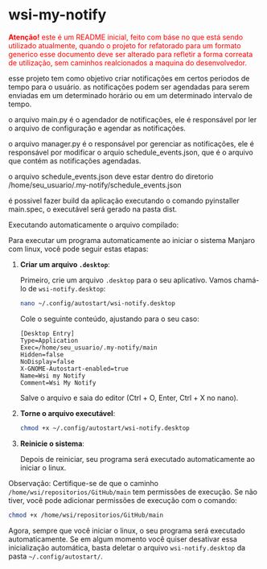 # wsi-my-notify
<span style="color:red;">
   <strong>Atenção!</strong> este é um README inicial, feito com báse no que está sendo utilizado atualmente, quando o projeto for refatorado para um formato generico esse documento deve ser alterado para refletir a forma correata de utilização, sem caminhos realcionados a maquina do desenvolvedor.
</span >

esse projeto tem como objetivo criar notificações em certos periodos de tempo para o usuário.
as notificações podem ser agendadas para serem enviadas em um determinado horário ou em um determinado intervalo de tempo.

o arquivo main.py é o agendador de notificações, ele é responsável por ler o arquivo de configuração e agendar as notificações.

o arquivo manager.py é o responsável por gerenciar as notificações, ele é responsável por modificar o arquio schedule_events.json, que é o arquivo que contém as notificações agendadas.

o arquivo schedule_events.json deve estar dentro do diretorio /home/seu_usuario/.my-notify/schedule_events.json

é possivel fazer build da aplicação executando o comando pyinstaller main.spec, o executável será gerado na pasta dist.

Executando automaticamente o arquivo compilado:

Para executar um programa automaticamente ao iniciar o sistema Manjaro com linux, você pode seguir estas etapas:

1. **Criar um arquivo `.desktop`**:

   Primeiro, crie um arquivo `.desktop` para o seu aplicativo. Vamos chamá-lo de `wsi-notify.desktop`:

   ```bash
   nano ~/.config/autostart/wsi-notify.desktop
   ```

   Cole o seguinte conteúdo, ajustando para o seu caso:

   ```
   [Desktop Entry]
   Type=Application
   Exec=/home/seu_usuario/.my-notify/main
   Hidden=false
   NoDisplay=false
   X-GNOME-Autostart-enabled=true
   Name=Wsi my Notify
   Comment=Wsi My Notify
   ```

   Salve o arquivo e saia do editor (Ctrl + O, Enter, Ctrl + X no nano).

2. **Torne o arquivo executável**:

   ```bash
   chmod +x ~/.config/autostart/wsi-notify.desktop
   ```

3. **Reinicie o sistema**:

   Depois de reiniciar, seu programa será executado automaticamente ao iniciar o linux.

Observação: Certifique-se de que o caminho `/home/wsi/repositorios/GitHub/main` tem permissões de execução. Se não tiver, você pode adicionar permissões de execução com o comando:

```bash
chmod +x /home/wsi/repositorios/GitHub/main
```

Agora, sempre que você iniciar o linux, o seu programa será executado automaticamente. Se em algum momento você quiser desativar essa inicialização automática, basta deletar o arquivo `wsi-notify.desktop` da pasta `~/.config/autostart/`.